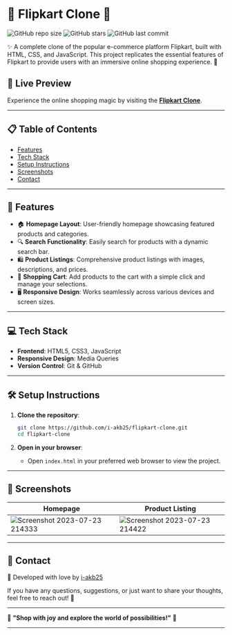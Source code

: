 # 🌟 **Flipkart Clone** 🌟

![GitHub repo size](https://img.shields.io/github/repo-size/i-akb25/flipkart-clone?color=ff69b4&style=flat-square) ![GitHub stars](https://img.shields.io/github/stars/i-akb25/flipkart-clone?style=social) ![GitHub last commit](https://img.shields.io/github/last-commit/i-akb25/flipkart-clone?color=ff69b4&style=flat-square)

✨ A complete clone of the popular e-commerce platform Flipkart, built with HTML, CSS, and JavaScript. This project replicates the essential features of Flipkart to provide users with an immersive online shopping experience. 🛒

## 🚀 **Live Preview**

Experience the online shopping magic by visiting the [**Flipkart Clone**](https://your-live-preview-url.com).

---

## 📋 **Table of Contents**

- [Features](#features)
- [Tech Stack](#tech-stack)
- [Setup Instructions](#setup-instructions)
- [Screenshots](#screenshots)
- [Contact](#contact)

---

## 🌟 **Features**

- 🏠 **Homepage Layout**: User-friendly homepage showcasing featured products and categories.
- 🔍 **Search Functionality**: Easily search for products with a dynamic search bar.
- 🛍️ **Product Listings**: Comprehensive product listings with images, descriptions, and prices.
- 🛒 **Shopping Cart**: Add products to the cart with a simple click and manage your selections.
- 🖥️ **Responsive Design**: Works seamlessly across various devices and screen sizes.

---

## 💻 **Tech Stack**

- **Frontend**: HTML5, CSS3, JavaScript 
- **Responsive Design**: Media Queries 
- **Version Control**: Git & GitHub 

---

## 🛠️ **Setup Instructions**

1. **Clone the repository**:
   ```bash
   git clone https://github.com/i-akb25/flipkart-clone.git
   cd flipkart-clone
   ```
   
2. **Open in your browser**:
   - Open `index.html` in your preferred web browser to view the project.

---

## 📸 **Screenshots**

| **Homepage** | **Product Listing** |
|--------------|---------------------|
| ![Screenshot 2023-07-23 214333](https://github.com/i-akb25/CLONEAPP/assets/122167816/2f2aeba1-7afa-4395-a765-6208fe3f4023) | ![Screenshot 2023-07-23 214422](https://github.com/i-akb25/CLONEAPP/assets/122167816/3b92b71a-1ce3-47c7-90ed-5b92eb6cc3cb)
---

## 💬 **Contact**

💖 Developed with love by [i-akb25](https://github.com/i-akb25)

If you have any questions, suggestions, or just want to share your thoughts, feel free to reach out! 📧

---

🌈 **"Shop with joy and explore the world of possibilities!"** 🌈

---


